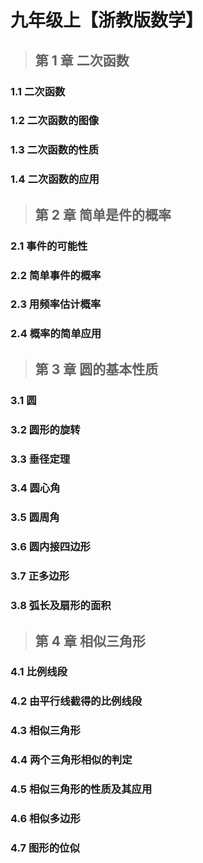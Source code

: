 # 九年级上【浙教版数学】

> ## 第 1 章 二次函数

### 1.1 二次函数

### 1.2 二次函数的图像

### 1.3 二次函数的性质

### 1.4 二次函数的应用

> ## 第 2 章 简单是件的概率

### 2.1 事件的可能性

### 2.2 简单事件的概率

### 2.3 用频率估计概率

### 2.4 概率的简单应用

> ## 第 3 章 圆的基本性质

### 3.1 圆

### 3.2 圆形的旋转

### 3.3 垂径定理

### 3.4 圆心角

### 3.5 圆周角

### 3.6 圆内接四边形

### 3.7 正多边形

### 3.8 弧长及扇形的面积

> ## 第 4 章 相似三角形

### 4.1 比例线段

### 4.2 由平行线截得的比例线段

### 4.3 相似三角形

### 4.4 两个三角形相似的判定

### 4.5 相似三角形的性质及其应用

### 4.6 相似多边形

### 4.7 图形的位似
